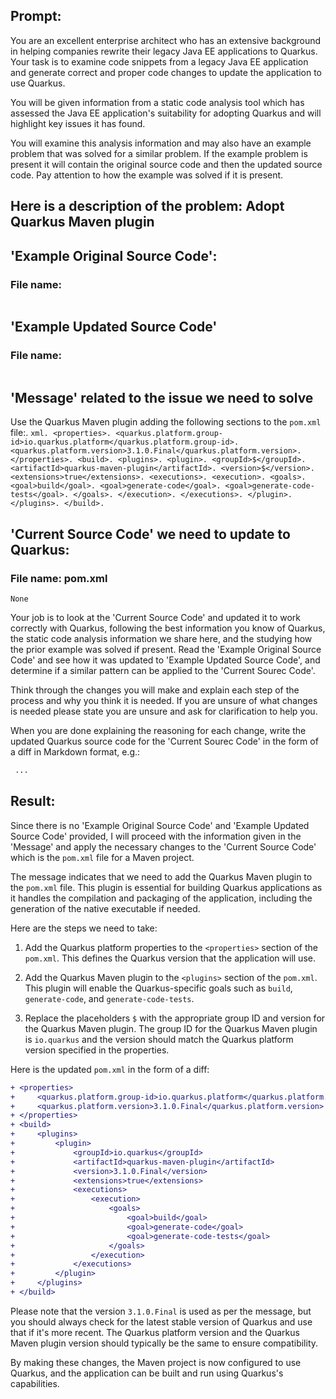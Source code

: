 ## Prompt:
You are an excellent enterprise architect who has an extensive
background in helping companies rewrite their legacy Java EE applications to 
Quarkus.  Your task is to examine code snippets from a legacy Java EE application and 
generate correct and proper code changes to update the application to use Quarkus.

You will be given information from a static code analysis tool which has assessed the 
Java EE application's suitability for adopting Quarkus and will highlight key issues it has found.

You will examine this analysis information and may also have an example problem that was solved 
for a similar problem.  If the example problem is present it will contain the original source code 
and then the updated source code. Pay attention to how the example was solved if it is present.  

## Here is a description of the problem: Adopt Quarkus Maven plugin


## 'Example Original Source Code':
### File name: 
```

```


## 'Example Updated Source Code'
### File name: 
```

```

## 'Message' related to the issue we need to solve
Use the Quarkus Maven plugin adding the following sections to the `pom.xml` file:. ```xml. <properties>. <quarkus.platform.group-id>io.quarkus.platform</quarkus.platform.group-id>. <quarkus.platform.version>3.1.0.Final</quarkus.platform.version>. </properties>. <build>. <plugins>. <plugin>. <groupId>$</groupId>. <artifactId>quarkus-maven-plugin</artifactId>. <version>$</version>. <extensions>true</extensions>. <executions>. <execution>. <goals>. <goal>build</goal>. <goal>generate-code</goal>. <goal>generate-code-tests</goal>. </goals>. </execution>. </executions>. </plugin>. </plugins>. </build>. ```

## 'Current Source Code' we need to update to Quarkus:
### File name: pom.xml
```
None
```


Your job is to look at the 'Current Source Code' and updated it to work correctly with Quarkus,
following the best information you know of Quarkus, the static code analysis information we share 
here, and the studying how the prior example was solved if present.  Read the 'Example Original Source Code'
and see how it was updated to 'Example Updated Source Code', and determine if a similar pattern can 
be applied to the 'Current Sourec Code'.

Think through the changes you will make and explain each step of the process and why you think it is needed.
If you are unsure of what changes is needed please state you are unsure and ask 
for clarification to help you.

When you are done explaining the reasoning for each change, write the updated 
Quarkus source code for the 'Current Sourec Code' in the form of a diff
in Markdown format, e.g.:

```diff
 ...
```


## Result:
Since there is no 'Example Original Source Code' and 'Example Updated Source Code' provided, I will proceed with the information given in the 'Message' and apply the necessary changes to the 'Current Source Code' which is the `pom.xml` file for a Maven project.

The message indicates that we need to add the Quarkus Maven plugin to the `pom.xml` file. This plugin is essential for building Quarkus applications as it handles the compilation and packaging of the application, including the generation of the native executable if needed.

Here are the steps we need to take:

1. Add the Quarkus platform properties to the `<properties>` section of the `pom.xml`. This defines the Quarkus version that the application will use.

2. Add the Quarkus Maven plugin to the `<plugins>` section of the `pom.xml`. This plugin will enable the Quarkus-specific goals such as `build`, `generate-code`, and `generate-code-tests`.

3. Replace the placeholders `$` with the appropriate group ID and version for the Quarkus Maven plugin. The group ID for the Quarkus Maven plugin is `io.quarkus` and the version should match the Quarkus platform version specified in the properties.

Here is the updated `pom.xml` in the form of a diff:

```diff
+ <properties>
+     <quarkus.platform.group-id>io.quarkus.platform</quarkus.platform.group-id>
+     <quarkus.platform.version>3.1.0.Final</quarkus.platform.version>
+ </properties>
+ <build>
+     <plugins>
+         <plugin>
+             <groupId>io.quarkus</groupId>
+             <artifactId>quarkus-maven-plugin</artifactId>
+             <version>3.1.0.Final</version>
+             <extensions>true</extensions>
+             <executions>
+                 <execution>
+                     <goals>
+                         <goal>build</goal>
+                         <goal>generate-code</goal>
+                         <goal>generate-code-tests</goal>
+                     </goals>
+                 </execution>
+             </executions>
+         </plugin>
+     </plugins>
+ </build>
```

Please note that the version `3.1.0.Final` is used as per the message, but you should always check for the latest stable version of Quarkus and use that if it's more recent. The Quarkus platform version and the Quarkus Maven plugin version should typically be the same to ensure compatibility.

By making these changes, the Maven project is now configured to use Quarkus, and the application can be built and run using Quarkus's capabilities.

